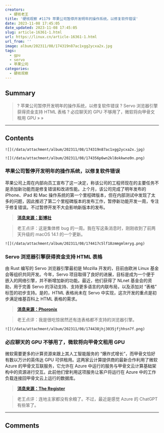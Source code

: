 ```yaml
---
creators:
  - 硬核老王
title: '硬核观察 #1179 苹果公司暂停开发明年的操作系统，以修复软件错误'
date: 2023-11-08 17:45:05
date_updated: 2023-11-08 17:45:05
slug: article-16361-1.html
url: https://linux.cn/article-16361-1.html
url_from: ''
image: album/202311/08/174319n87ac1xgg2ycxa2x.jpg
tags:
  - gpu
  - servo
  - 苹果公司
categories:
  - 硬核观察
---
```


## Summary

> ? 苹果公司暂停开发明年的操作系统，以修复软件错误
> ? Servo 浏览器引擎获得资金支持 HTML 表格
> ? 必应聊天的 GPU 不够用了，微软将向甲骨文租用 GPU
> » 
> »

***

<!-- more -->

## Contents

`![](/data/attachment/album/202311/08/174319n87ac1xgg2ycxa2x.jpg)`

`![](/data/attachment/album/202311/08/174356p6wn2kl8okkwno9n.png)`

### 苹果公司暂停开发明年的操作系统，以修复软件错误

苹果公司上周在内部向员工宣布了这一决定，称该公司的工程师现在的主要任务不是添加新功能而是修复错误和改进性能。上个月，该公司完成了明年发布的 iPhone、iPad 和 Mac 操作系统的第一个里程碑版本，但在内部测试中发现了太多的问题，因此推迟了第二个里程碑版本的发布工作，暂停新功能开发一周，专注于修复错误。不过暂停开发不大会影响新版本的发布。

> 
> **[消息来源：彭博社](https://www.bloomberg.com/news/articles/2023-11-07/apple-delays-work-on-ios-18-macos-15-watchos-11-due-to-problems-with-bugs)**
> 
> 
> 

> 
> 老王点评：这是集体修 bug 的一周。我在写这条消息时，刚刚收到了前两天升级的 macOS 14.1 的一个更新。
> 
> 
> 

`![](/data/attachment/album/202311/08/174417c5lf18zmmgmlmryg.png)`

### Servo 浏览器引擎获得资金支持 HTML 表格

由 Rust 编写的 Servo 浏览器引擎最初是 Mozilla 开发的，目前由欧洲 Linux 基金会等组织共同开发。今年，Servo 项目取得了良好的进展，目标是成为一个便于嵌入的网络引擎，并不断增加新的功能。最近，他们获得了 NLnet 基金会的资助，用于完善 Servo 的浮动支持、支持更多语言的内联布局，以及添加对 “表格” 标签的初步支持。是的，HTML 表格尚未在 Servo 中实现，这次开发的重点是初步满足维基百科上 HTML 表格的需求。

> 
> **[消息来源：Phoronix](https://www.phoronix.com/news/Servo-Grant-Funding-Table)**
> 
> 
> 

> 
> 老王点评：我是很吃惊居然还有连表格都不支持的浏览器引擎。
> 
> 
> 

`![](/data/attachment/album/202311/08/174438jhj3035jfjhhsn7f.png)`

### 必应聊天的 GPU 不够用了，微软将向甲骨文租用 GPU

微软需要更多的计算资源来跟上其人工智能服务的 “爆炸式增长”，而甲骨文恰好有数以万计的英伟达 GPU 可供租用。这两家云计算提供商的最新合作利用了微软 Azure 的甲骨文互联服务，它允许在 Azure 中运行的服务与甲骨文云计算基础架构中的资源进行交互。此前他们曾利用这项服务让客户将运行在 Azure 中的工作负载连接回甲骨文云上运行的数据库。

> 
> **[消息来源：The Register](https://www.theregister.com/2023/11/07/bing_gpu_oracle/)**
> 
> 
> 

> 
> 老王点评：连地主家都没有余粮了。不过，最近是感觉 Azure 的 ChatGPT 有些笨了。
> 
> 
>

***

## Comments
